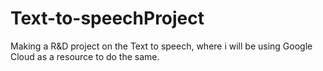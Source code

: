 # Text-to-speechProject
Making a R&amp;D project on the Text to speech, where i will be using Google Cloud as a resource to do the same.
